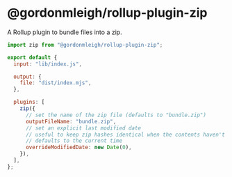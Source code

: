 # @gordonmleigh/rollup-plugin-zip

A Rollup plugin to bundle files into a zip.

```javascript
import zip from "@gordonmleigh/rollup-plugin-zip";

export default {
  input: "lib/index.js",

  output: {
    file: "dist/index.mjs",
  },

  plugins: [
    zip({
      // set the name of the zip file (defaults to "bundle.zip")
      outputFileName: "bundle.zip",
      // set an explicit last modified date
      // useful to keep zip hashes identical when the contents haven't changed
      // defaults to the current time
      overrideModifiedDate: new Date(0),
    }),
  ],
};
```
